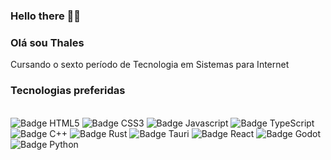 ### Hello there 👋🐧

### Olá sou Thales
Cursando o sexto período de Tecnologia em Sistemas para Internet

### Tecnologias preferidas
<div style="display: inline_block"><br>
    <img aling="center" src="https://img.shields.io/badge/HTML5-E34F26.svg?style=for-the-badge&logo=HTML5&logoColor=white" alt="Badge HTML5">
    <img aling="center" src="https://img.shields.io/badge/CSS3-1572B6.svg?style=for-the-badge&logo=CSS3&logoColor=white" alt="Badge CSS3">
    <img aling="center" src="https://img.shields.io/badge/JavaScript-F7DF1E?style=for-the-badge&logo=javascript&logoColor=black" alt="Badge Javascript">
	<img aling="center"  src="https://img.shields.io/badge/TypeScript-007ACC?style=for-the-badge&logo=typescript&logoColor=white" alt="Badge TypeScript" >
	<img aling="center"  src="https://img.shields.io/badge/Rust-000000.svg?style=for-the-badge&logo=Rust&logoColor=white" alt="Badge C++" >
	<img aling="center"  src="https://img.shields.io/badge/C++-00599C.svg?style=for-the-badge&logo=C++&logoColor=white" alt="Badge Rust" >
	<img aling="center"  src="https://img.shields.io/badge/Tauri-24C8D8.svg?style=for-the-badge&logo=Tauri&logoColor=white" alt="Badge Tauri" >
	<img aling="center"  src="https://img.shields.io/badge/React-61DAFB.svg?style=for-the-badge&logo=React&logoColor=black" alt="Badge React" >
	<img aling="center"  src="https://img.shields.io/badge/Godot%20Engine-478CBF.svg?style=for-the-badge&logo=Godot-Engine&logoColor=white" alt="Badge Godot" >
    <img aling="center" src="https://img.shields.io/badge/Python-14354C?style=for-the-badge&logo=python&logoColor=white" alt="Badge Python">
</div>

    

